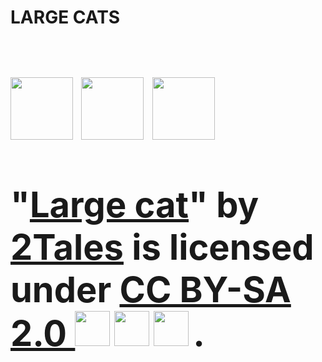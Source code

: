 <html>
<body>
<h1> <b>LARGE CATS<b> <h1>
<img src=https://tile.loc.gov/storage-services/service/pnp/hec/29900/29920v.jpg#h=736&w=1024 width= "100" height= "100">
<img src=https://tile.loc.gov/storage-services/service/pnp/ppmsca/36500/36542v.jpg#h=855&w=1024 width= "100" height= "100">
<img src=https://live.staticflickr.com/3520/3703992355_7628e5a0e3_b.jpg width= "100" height= "100">
<br>
<p class="attribution">"<a target="_blank" rel="noopener noreferrer" href="https://www.flickr.com/photos/30013969@N03/3703992355">Large cat</a>" by <a target="_blank" rel="noopener noreferrer" href="https://www.flickr.com/photos/30013969@N03">2Tales</a> is licensed under <a target="_blank" rel="noopener noreferrer" href="https://creativecommons.org/licenses/by-sa/2.0/?ref=openverse">CC BY-SA 2.0 <img src="https://mirrors.creativecommons.org/presskit/icons/cc.svg" style="height: 1em; margin-right: 0.125em; display: inline;"></img><img src="https://mirrors.creativecommons.org/presskit/icons/by.svg" style="height: 1em; margin-right: 0.125em; display: inline;"></img><img src="https://mirrors.creativecommons.org/presskit/icons/sa.svg" style="height: 1em; margin-right: 0.125em; display: inline;"></img></a>. </p>
</body>
</html>
